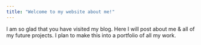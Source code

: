 ```yaml
---
title: "Welcome to my website about me!"
---
```


I am so glad that you have visited my blog. Here I will post about me & all of my future projects. I plan to make this into a portfolio of all my work.
